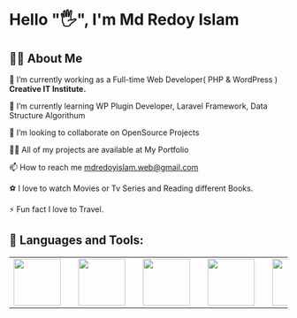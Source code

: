 <h1>Hello "🖐️", I'm Md Redoy Islam</h1>
<h2>🙋‍♂️ About Me</h2>
🔭 I’m currently working as a Full-time Web Developer( PHP & WordPress ) <b>Creative IT Institute.</b>

🌱 I’m currently learning WP Plugin Developer, Laravel Framework, Data Structure Algorithum

👯 I’m looking to collaborate on OpenSource Projects

👨‍💻 All of my projects are available at My Portfolio

📫 How to reach me mdredoyislam.web@gmail.com

⚽ I love to watch Movies or Tv Series and Reading different Books.

⚡ Fun fact I love to Travel.

<h2>🚀 Languages and Tools:</h2>
<table width="100%" cellspacing="0" cellpadding="0" border="0">
	<tr>
		<td><img width="85" src="https://upload.wikimedia.org/wikipedia/commons/2/27/PHP-logo.svg"><td>
		<td><img width="85" src="https://upload.wikimedia.org/wikipedia/commons/9/98/WordPress_blue_logo.svg"><td>
		<td><img width="85" src="https://upload.wikimedia.org/wikipedia/commons/6/6a/JavaScript-logo.png"><td>
		<td><img width="85" src="https://upload.wikimedia.org/wikipedia/commons/f/fd/JQuery-Logo.svg"><td>
		<td><img width="85" src="https://e7.pngegg.com/pngimages/253/16/png-clipart-laravel-partner-logo-tech-companies.png"><td>
		<td><img width="85" src="https://pngimg.com/uploads/mysql/mysql_PNG37.png"><td>
		<td><img width="85" src="https://upload.wikimedia.org/wikipedia/commons/8/87/Sql_data_base_with_logo.png"><td>
		<td><img width="85" src="https://s3.envato.com/files/179753619/envatomarket.png"><td>
	</tr>
</table>

